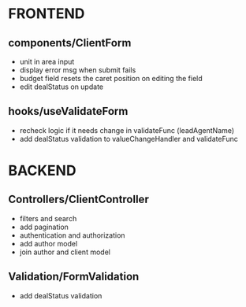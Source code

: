 # FRONTEND

## components/ClientForm

-   unit in area input
-   display error msg when submit fails
-   budget field resets the caret position on editing the field
-   edit dealStatus on update

## hooks/useValidateForm

-   recheck logic if it needs change in validateFunc (leadAgentName)
-   add dealStatus validation to valueChangeHandler and validateFunc

# BACKEND

## Controllers/ClientController

-   filters and search
-   add pagination
-   authentication and authorization
-   add author model
-   join author and client model

## Validation/FormValidation

-   add dealStatus validation
